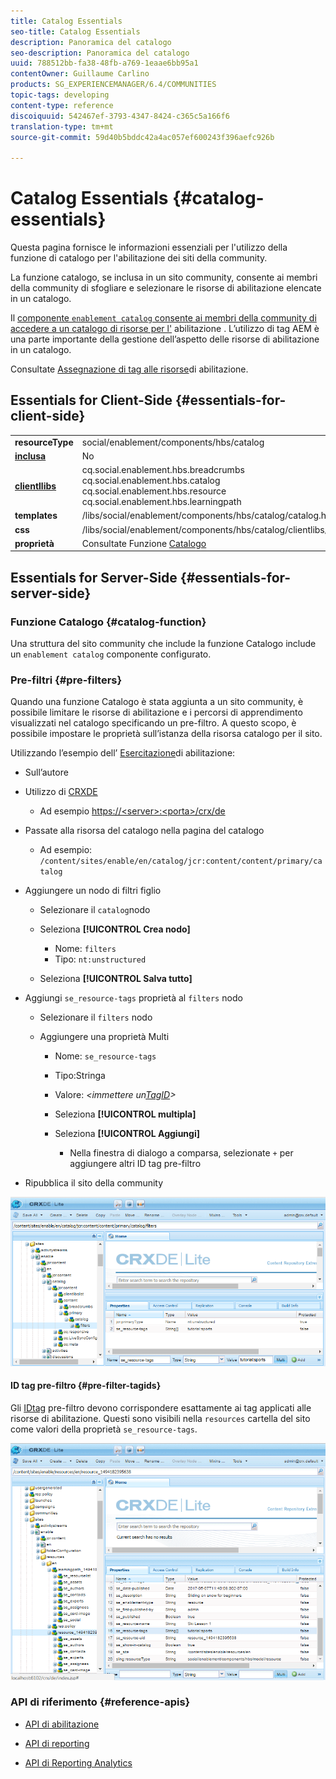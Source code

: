 ```yaml
---
title: Catalog Essentials
seo-title: Catalog Essentials
description: Panoramica del catalogo
seo-description: Panoramica del catalogo
uuid: 788512bb-fa38-48fb-a769-1eaae6bb95a1
contentOwner: Guillaume Carlino
products: SG_EXPERIENCEMANAGER/6.4/COMMUNITIES
topic-tags: developing
content-type: reference
discoiquuid: 542467ef-3793-4347-8424-c365c5a166f6
translation-type: tm+mt
source-git-commit: 59d40b5bddc42a4ac057ef600243f396aefc926b

---
```



# Catalog Essentials {#catalog-essentials}

Questa pagina fornisce le informazioni essenziali per l&#39;utilizzo della funzione di catalogo per l&#39;abilitazione dei siti della community.

La funzione catalogo, se inclusa in un sito community, consente ai membri della community di sfogliare e selezionare le risorse di abilitazione elencate in un catalogo.

Il [ componente `enablement catalog` consente ai membri della community di accedere a un catalogo di risorse per l&#39;](catalog.md) abilitazione [](resources.md). L’utilizzo di tag AEM è una parte importante della gestione dell’aspetto delle risorse di abilitazione in un catalogo.

Consultate [Assegnazione di tag alle risorse](tag-resources.md)di abilitazione.

## Essentials for Client-Side {#essentials-for-client-side}

<table> 
 <tbody> 
  <tr> 
   <td> <strong>resourceType</strong></td> 
   <td>social/enablement/components/hbs/catalog</td> 
  </tr> 
  <tr> 
   <td> <a href="scf.md#add-or-include-a-communities-component"><strong>inclusa</strong></a></td> 
   <td>No</td> 
  </tr> 
  <tr> 
   <td> <a href="clientlibs.md"><strong>clientllibs</strong></a></td> 
   <td>cq.social.enablement.hbs.breadcrumbs<br /> cq.social.enablement.hbs.catalog<br /> cq.social.enablement.hbs.resource<br /> cq.social.enablement.hbs.learningpath</td> 
  </tr> 
  <tr> 
   <td> <strong>templates</strong></td> 
   <td> /libs/social/enablement/components/hbs/catalog/catalog.hbs<br /> </td> 
  </tr> 
  <tr> 
   <td> <strong>css</strong></td> 
   <td> /libs/social/enablement/components/hbs/catalog/clientlibs/catalog.css</td> 
  </tr> 
  <tr> 
   <td><strong> proprietà</strong></td> 
   <td>Consultate Funzione <a href="catalog.md">Catalogo</a></td> 
  </tr> 
 </tbody> 
</table>

## Essentials for Server-Side {#essentials-for-server-side}

### Funzione Catalogo {#catalog-function}

Una struttura del sito community che include la funzione [](functions.md#catalog-function)Catalogo include un `enablement catalog` componente configurato.

### Pre-filtri {#pre-filters}

Quando una funzione Catalogo è stata aggiunta a un sito community, è possibile limitare le risorse di abilitazione e i percorsi di apprendimento visualizzati nel catalogo specificando un pre-filtro. A questo scopo, è possibile impostare le proprietà sull’istanza della risorsa catalogo per il sito.

Utilizzando l’esempio dell’ [Esercitazione](getting-started-enablement.md)di abilitazione:

* Sull’autore
* Utilizzo di [CRXDE](../../help/sites-developing/developing-with-crxde-lite.md)

   * Ad esempio [https://&lt;server>:&lt;porta>/crx/de](http://localhost:4502/crx/de)

* Passate alla risorsa del catalogo nella pagina del catalogo

   * Ad esempio: `/content/sites/enable/en/catalog/jcr:content/content/primary/catalog`

* Aggiungere un nodo di filtri figlio

   * Selezionare il `catalog`nodo
   * Seleziona **[!UICONTROL Crea nodo]**

      * Nome: `filters`
      * Tipo: `nt:unstructured`
   * Seleziona **[!UICONTROL Salva tutto]**


* Aggiungi `se_resource-tags` proprietà al `filters` nodo

   * Selezionare il `filters` nodo
   * Aggiungere una proprietà Multi

      * Nome: `se_resource-tags`
      * Tipo:Stringa
      * Valore: *&lt;immettere un[TagID](#pre-filter-tagids)>*
      * Seleziona **[!UICONTROL multipla]**
      * Seleziona **[!UICONTROL Aggiungi]**

         * Nella finestra di dialogo a comparsa, selezionate `+` per aggiungere altri ID tag pre-filtro

* Ripubblica il sito della community

![chlimage_1-189](assets/chlimage_1-189.png)

#### ID tag pre-filtro {#pre-filter-tagids}

Gli [IDtag](../../help/sites-developing/framework.md#tagid) pre-filtro devono corrispondere esattamente ai tag applicati alle risorse di abilitazione. Questi sono visibili nella `resources` cartella del sito come valori della proprietà `se_resource-tags`.

![chlimage_1-190](assets/chlimage_1-190.png)

### API di riferimento {#reference-apis}

* [API di abilitazione](https://helpx.adobe.com/experience-manager/6-4/sites/developing/using/reference-materials/javadoc/com/adobe/cq/social/enablement/client/api/package-summary.html)

* [API di reporting](https://helpx.adobe.com/experience-manager/6-4/sites/developing/using/reference-materials/javadoc/com/adobe/cq/social/enablement/client/reporting/api/package-summary.html)

* [API di Reporting Analytics](https://helpx.adobe.com/experience-manager/6-4/sites/developing/using/reference-materials/javadoc/com/adobe/cq/social/enablement/client/reporting/analytics/api/package-summary.html)

